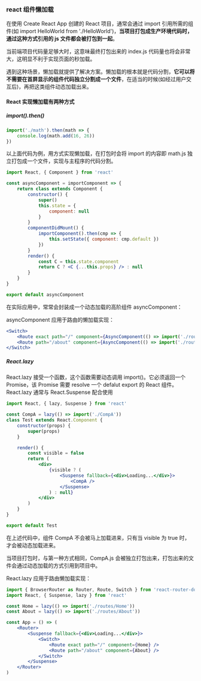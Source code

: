 ### react 组件懒加载

在使用 Create React App 创建的 React 项目，通常会通过 import 引用所需的组件(如 import HelloWorld from './HelloWorld')，**当项目打包成生产环境代码时，通过这种方式引用的 js 文件都会被打包到一起**。

当前端项目代码量足够大时，这意味最终打包出来的 index.js 代码量也将会非常大，这明显不利于实现页面的秒加载。

遇到这种场景，懒加载就提供了解决方案。懒加载的根本就是代码分割，**它可以将不需要在首屏显示的组件代码独立分割成一个文件**，在适当的时候(如经过用户交互后)，再把这类组件动态加载出来。

#### React 实现懒加载有两种方式

##### import().then()

```js
import('./math').then(math => {
	console.log(math.add(16, 26))
})
```

以上面代码为例，用方式实现懒加载，在打包时会将 import 的内容即 math.js 独立打包成一个文件，实现与主程序的代码分割。

```jsx
import React, { Component } from 'react'

const asyncComponent = importComponent => {
	return class extends Component {
		constructor() {
			super()
			this.state = {
				component: null
			}
		}
		componentDidMount() {
			importComponent().then(cmp => {
				this.setState({ component: cmp.default })
			})
		}
		render() {
			const C = this.state.component
			return C ? <C {...this.props} /> : null
		}
	}
}

export default asyncComponent
```

在实际应用中，常常会封装成一个动态加载的高阶组件 asyncComponent：

asyncComponent 应用于路由的懒加载实现：

```jsx
<Switch>
	<Route exact path="/" component={AsyncComponent(() => import('./routes/Home'))}></Route>
	<Route path="/about" component={AsyncComponent(() => import('./routes/About'))}></Route>
</Switch>
```

##### React.lazy

React.lazy 接受一个函数，这个函数需要动态调用 import()。它必须返回一个 Promise，该 Promise 需要 resolve 一个 defalut export 的 React 组件。React.lazy 通常与 React.Suspense 配合使用

```jsx
import React, { lazy, Suspense } from 'react'

const CompA = lazy(() => import('./CompA'))
class Test extends React.Component {
	constructor(props) {
		super(props)
	}

	render() {
		const visible = false
		return (
			<div>
				{visible ? (
					<Suspense fallback={<div>Loading...</div>}>
						<CompA />
					</Suspense>
				) : null}
			</div>
		)
	}
}

export default Test
```

在上述代码中，组件 CompA 不会被马上加载进来，只有当 visible 为 true 时，才会被动态加载进来。

当项目打包时，与第一种方式相同，CompA.js 会被独立打包出来，打包出来的文件会通过动态加载的方式引用到项目中。

React.lazy 应用于路由懒加载实现：

```jsx
import { BrowserRouter as Router, Route, Switch } from 'react-router-dom'
import React, { Suspense, lazy } from 'react'

const Home = lazy(() => import('./routes/Home'))
const About = lazy(() => import('./routes/About'))

const App = () => (
	<Router>
		<Suspense fallback={<div>Loading...</div>}>
			<Switch>
				<Route exact path="/" component={Home} />
				<Route path="/about" component={About} />
			</Switch>
		</Suspense>
	</Router>
)
```
